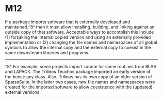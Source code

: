 # M12

If a package imports software that is externally developed and maintained,^8^ then it must allow
installing, building, and linking against an outside copy of that software. Acceptable ways to
accomplish this include (1) forsaking the internal copied version and using an externally provided
implementation or (2) changing the file names and namespaces of all global symbols to allow the
internal copy and the external copy to coexist in the same downstream libraries and programs.

------

^8^ For example, some projects import source for some routines from BLAS and LAPACK. The Trilinos Teuchos
package imported an early version of the boost::any class. Also, Trilinos has its own copy of an older version of
SparseSuite. In the latter two cases, new file names and namespaces were created for the imported software to
allow coexistence with the (updated) external versions.
